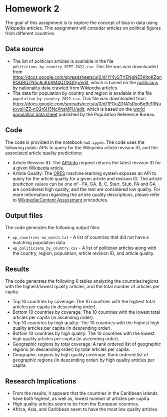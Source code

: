 # Homework 2
The goal of this assignment is to explore the concept of bias in data using Wikipedia articles. This assignment will consider articles on political figures from different countries.

## Data source
- The list of politician articles is available in the file `politicians_by_country_SEPT.2022.csv`. This file was was downloaded from https://docs.google.com/spreadsheets/u/0/d/1Y4vSTYENgNE5KltqKZqnRQQBQZN5c8uKbSM4QTt8QGg/edit, which is based on the [politicians by nationality](https://en.wikipedia.org/wiki/Category:Politicians_by_nationality) data crawled from Wikipedia articles.
- The data for population by country and region is available in the file `population_by_country_2022.csv`. This file was downloaded from https://docs.google.com/spreadsheets/u/0/d/1POuZDfA1sRooBq9e1RNukxyzHZZ-nQ2r6H5NcXhsMPU/edit, which is based on the [world population data sheet](https://www.prb.org/international/indicator/population/table/) published by the Population Reference Bureau.

## Code
The code is provided in the notebook `hw2.ipynb`. The code uses the following public APIs to query for the Wikipedia article revision ID, and the associated article quality predictions:
- Article Revision ID: The [API:Info](https://www.mediawiki.org/wiki/API:Info) request returns the latest revision ID for a given Wikipedia article.
- Article Quality: The [ORES](https://www.mediawiki.org/wiki/ORES) machine learning system exposes an API to query for the article quality for a given article and revision ID. The article prediction values can be one of - FA, GA, B, C, Start, Stub. FA and GA are considered high quality, and the rest are considered low quality. For more information regarding the article quality descriptions, please refer to [Wikipedia:Content Assessment](https://en.wikipedia.org/wiki/Wikipedia:Content_assessment) procedures.

## Output files
The code generates the following output files:
- `wp_countries-no_match.txt` - A list of countries that did not have a matching population data.
- `wp_politicians_by_country.csv` - A list of politician articles along with the country, region, population, article revision ID, and article quality.

## Results
The code generates the following 6 tables analyzing the countries/regions with the highest/lowest quality articles, and the total number of articles per capita.
- Top 10 countries by coverage: The 10 countries with the highest total articles per capita (in descending order).
- Bottom 10 countries by coverage: The 10 countries with the lowest total articles per capita (in ascending order).
- Top 10 countries by high quality: The 10 countries with the highest high quality articles per capita (in descending order).
- Bottom 10 countries by high quality: The 10 countries with the lowest high quality articles per capita (in ascending order).
- Geographic regions by total coverage: A rank ordered list of geographic regions (in descending order) by total articles per capita.
- Geographic regions by high quality coverage: Rank ordered list of geographic regions (in descending order) by high quality articles per capita.

## Research Implications
- From the results, it appears that the countries in the Caribbean islands have both highest, as well as, lowest number of articles per capita.
- High quality articles seem to be from the European countries.
- Africa, Asia, and Caribbean seem to have the most low quality articles.
